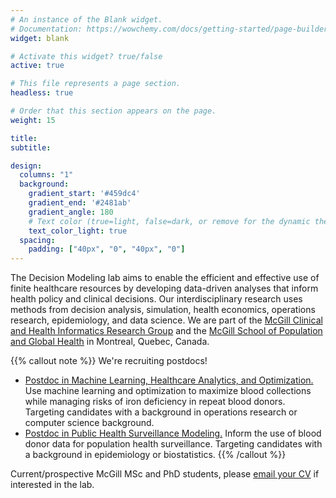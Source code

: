 ```yaml
---
# An instance of the Blank widget.
# Documentation: https://wowchemy.com/docs/getting-started/page-builder/
widget: blank

# Activate this widget? true/false
active: true

# This file represents a page section.
headless: true

# Order that this section appears on the page.
weight: 15

title:
subtitle:

design:
  columns: "1"
  background:
    gradient_start: '#459dc4'
    gradient_end: '#2481ab'
    gradient_angle: 180
    # Text color (true=light, false=dark, or remove for the dynamic theme color).
    text_color_light: true
  spacing:
    padding: ["40px", "0", "40px", "0"]
---
```


The Decision Modeling lab aims to enable the efficient and effective use of finite healthcare resources by developing data-driven analyses that inform health policy and clinical decisions. Our interdisciplinary research uses methods from decision analysis, simulation, health economics, operations research, epidemiology, and data science. We are part of the [McGill Clinical and Health Informatics Research Group](mchi.mcgill.ca) and the [McGill School of Population and Global Health](https://www.mcgill.ca/spgh/) in Montreal, Quebec, Canada.

{{% callout note %}}
We're recruiting postdocs!
  * [Postdoc in Machine Learning, Healthcare Analytics, and Optimization.](http://mchi.mcgill.ca/decision-modeling-lab//pdfs/donation-interval-postdoc.pdf) Use machine learning and optimization to maximize blood collections while managing risks of iron deficiency in repeat blood donors. Targeting candidates with a background in operations research or computer science background.
  * [Postdoc in Public Health Surveillance Modeling.](https://www.mcgill.ca/epi-biostat-occh/files/epi-biostat-occh/postdoc_ad_mchi_public_health_surveillance_mod_01_2022.pdf) Inform the use of blood donor data for population health surveillance. Targeting candidates with a background in epidemiology or biostatistics.
{{% /callout %}}

Current/prospective McGill MSc and PhD students, please [email your CV](http://mchi.mcgill.ca/decision-modeling-lab/#contact) if interested in the lab.
